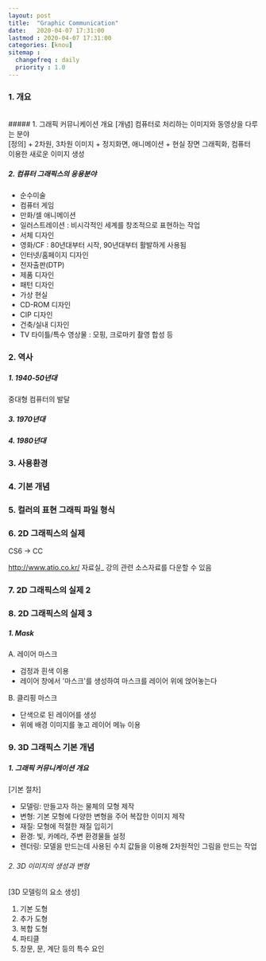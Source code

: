 ```yaml
---
layout: post
title:  "Graphic Communication"
date:   2020-04-07 17:31:00 
lastmod : 2020-04-07 17:31:00
categories: [knou]
sitemap :
  changefreq : daily
  priority : 1.0
---
```


### 1. 개요
<br>
##### 1. 그래픽 커뮤니케이션 개요
[개념]
컴퓨터로 처리하는 이미지와 동영상을 다루는 분야
<br>
[정의]
+ 2차원, 3차원 이미지
+ 정지화면, 애니메이션
+ 현실 장면 그래픽화, 컴퓨터 이용한 새로운 이미지 생성
<br>

##### 2. 컴퓨터 그래픽스의 응용분야
+ 순수미술
+ 컴퓨터 게임
+ 만화/셀 애니메이션
+ 일러스트레이션 : 비시각적인 세계를 창조적으로 표현하는 작업
+ 서체 디자인
+ 영화/CF : 80년대부터 시작, 90년대부터 활발하게 사용됨
+ 인터넷/홈페이지 디자인
+ 전자출판(DTP)
+ 제품 디자인
+ 패턴 디자인
+ 가상 현실
+ CD-ROM 디자인
+ CIP 디자인
+ 건축/실내 디자인
+ TV 타이틀/특수 영상물 : 모핑, 크로마키 촬영 합성 등

<div class="divider"></div>

### 2. 역사
##### 1. 1940-50년대
중대형 컴퓨터의 발달
##### 3. 1970년대
##### 4. 1980년대

<div class="divider"></div>

### 3. 사용환경

### 4. 기본 개념

### 5. 컬러의 표현 그래픽 파일 형식

<div class="divider"></div>

### 6. 2D 그래픽스의 실제
CS6 → CC

http://www.atio.co.kr/ 
자료실_ 강의 관련 소스자료를 다운할 수 있음

<div class="divider"></div>

### 7. 2D 그래픽스의 실제 2

### 8. 2D 그래픽스의 실제 3

##### 1. Mask

A. 레이어 마스크
+ 검정과 흰색 이용
+ 레이어 창에서 '마스크'를 생성하여 마스크를 레이어 위에 얹어놓는다

B. 클리핑 마스크
+ 단색으로 된 레이어를 생성
+ 위에 배경 이미지를 놓고 레이어 메뉴 이용

<div class="divider"></div>

### 9. 3D 그래픽스 기본 개념
##### 1. 그래픽 커뮤니케이션 개요
[기본 절차]
+ 모델링: 만들고자 하는 물체의 모형 제작
+ 변형: 기본 모형에 다양한 변형을 주어 복잡한 이미지 제작
+ 재질: 모형에 적절한 재질 입히기
+ 환경: 빛, 카메라, 주변 환경물들 설정
+ 렌더링: 모델을 만드는데 사용된 수치 값들을 이용해 2차원적인 그림을 만드는 작업
###### 2. 3D 이미지의 생성과 변형
[3D 모델링의 요소 생성]
1. 기본 도형
2. 추가 도형
3. 복합 도형
4. 파티클
5. 창문, 문, 계단 등의 특수 요인

<div class="divider"></div>

```
```
